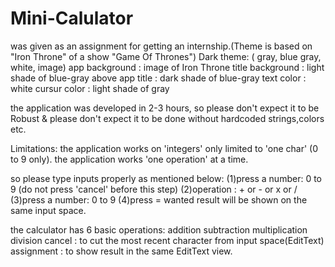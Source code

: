 # Mini-Calulator
was given as an assignment for getting an internship.(Theme is based on "Iron Throne" of a show "Game Of Thrones")
Dark theme: ( gray, blue gray, white, image)
app background : image of Iron Throne
title background : light shade of blue-gray
above app title : dark shade of blue-gray
text color : white
cursur color : light shade of gray

the application was developed in 2-3 hours, so please don't expect it to be Robust & please don't expect it to be done without hardcoded strings,colors etc.

Limitations:
the application works on 'integers' only limited to 'one char' (0 to 9 only).
the application works 'one operation' at a time.

so please type inputs properly as mentioned below:
(1)press a number: 0 to 9 (do not press 'cancel' before this step)
(2)operation : + or - or x or /
(3)press a number: 0 to 9
(4)press =
wanted result will be shown on the same input space.

the calculator has 6 basic operations:
addition
subtraction
multiplication
division
cancel : to cut the most recent character from input space(EditText)
assignment : to show result in the same EditText view.
